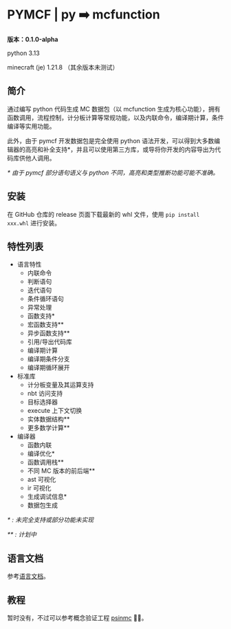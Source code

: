 # PYMCF | py ➡️ mcfunction

**版本：0.1.0-alpha**

python 3.13

minecraft (je) 1.21.8 （其余版本未测试）

## 简介

通过编写 python 代码生成 MC 数据包（以 mcfunction 生成为核心功能），拥有函数调用，流程控制，计分板计算等常规功能，以及内联命令，编译期计算，条件编译等实用功能。

此外，由于 pymcf 开发数据包是完全使用 python 语法开发，可以得到大多数编辑器的高亮和补全支持*，并且可以使用第三方库，或导将你开发的内容导出为代码库供他人调用。

_\* 由于 pymcf 部分语句语义与 python 不同，高亮和类型推断功能可能不准确。_

## 安装

在 GitHub 仓库的 release 页面下载最新的 whl 文件，使用 `pip install xxx.whl` 进行安装。

## 特性列表

- 语言特性
    - 内联命令
    - 判断语句
    - 迭代语句
    - 条件循环语句
    - 异常处理
    - 函数支持*
    - 宏函数支持**
    - 异步函数支持**
    - 引用/导出代码库
    - 编译期计算
    - 编译期条件分支
    - 编译期循环展开
- 标准库
    - 计分板变量及其运算支持
    - nbt 访问支持
    - 目标选择器
    - execute 上下文切换
    - 实体数据结构**
    - 更多数学计算**
- 编译器
    - 函数内联
    - 编译优化*
    - 函数调用栈**
    - 不同 MC 版本的前后端**
    - ast 可视化
    - ir 可视化
    - 生成调试信息*
    - 数据包生成

_\* : 未完全支持或部分功能未实现_

_\*\* : 计划中_

## 语言文档

参考[语言文档](doc/lang.md)。

## 教程

暂时没有，不过可以参考概念验证工程 [psinmc](https://github.com/00ll00/psinmc) 🏃‍♂️。